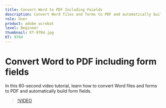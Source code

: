 ```yaml
---
title: Convert Word to PDF Including Foields
description: Convert Word files and forms to PDF and automatically build form fields
role: User
product: adobe acrobat
level: Beginner
thumbnail: KT-9704.jpg
KT: 9704
---
```

# Convert Word to PDF including form fields

In this 60-second video tutorial, learn how to convert Word files and forms to PDF and automatically build form fields. 

>[!VIDEO](https://video.tv.adobe.com/v/340082?hidetitle=true)
